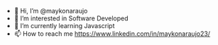 - 👋 Hi, I’m @maykonaraujo
- 👀 I’m interested in Software Developed
- 🌱 I’m currently learning Javascript
- 📫 How to reach me https://www.linkedin.com/in/maykonaraujo23/

<!---
maykonaraujo/maykonaraujo is a ✨ special ✨ repository because its `README.md` (this file) appears on your GitHub profile.
You can click the Preview link to take a look at your changes.
--->
